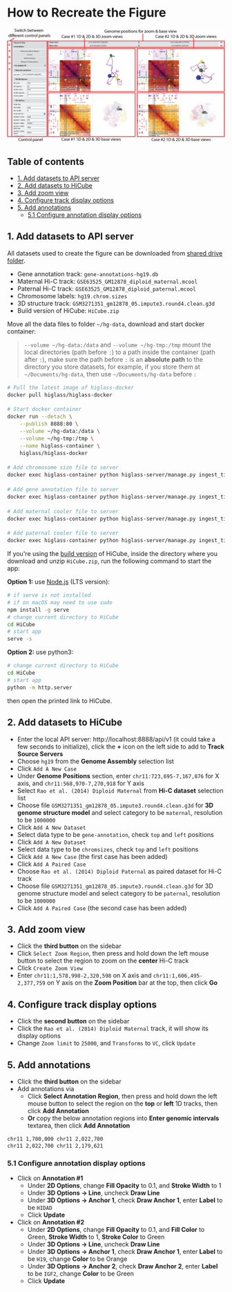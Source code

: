 # How to Recreate the Figure

![overview](img/figure-1.png)

## Table of contents

- [1. Add datasets to API server]()
- [2. Add datasets to HiCube]()
- [3. Add zoom view]()
- [4. Configure track display options]()
- [5. Add annotations]()
	- [5.1 Configure annotation display options]()

## 1. Add datasets to API server

All datasets used to create the figure can be downloaded from [shared drive folder](https://drive.google.com/drive/folders/12_kfP9tELVEPKOw7ODgx8x2MVYUvi59T?usp=sharing).


- Gene annotation track: `gene-annotations-hg19.db`
- Maternal Hi-C track: `GSE63525_GM12878_diploid_maternal.mcool`
- Paternal Hi-C track: `GSE63525_GM12878_diploid_paternal.mcool`
- Chromosome labels: `hg19.chrom.sizes`
- 3D structure track: `GSM3271351_gm12878_05.impute3.round4.clean.g3d`
- Build version of HiCube: `HiCube.zip`

Move all the data files to folder `~/hg-data`, download and start docker container:

> `--volume ~/hg-data:/data` and `--volume ~/hg-tmp:/tmp` mount the local directories (path before `:`) to a path inside the container (path after `:`), make sure the path before `:` is an **absolute path** to the directory you store datasets, for example, if you store them at `~/Documents/hg-data`, then use `~/Documents/hg-data` before `:`

```bash
# Pull the latest image of higlass-docker
docker pull higlass/higlass-docker

# Start docker container
docker run --detach \
	--publish 8888:80 \
	--volume ~/hg-data:/data \
	--volume ~/hg-tmp:/tmp \
	--name higlass-container \
	higlass/higlass-docker

# Add chromosome size file to server
docker exec higlass-container python higlass-server/manage.py ingest_tileset --filename /data/hg19.chrom.sizes --filetype chromsizes-tsv --datatype chromsizes --coordSystem hg19 --name "Chromosomes (hg19)"

# Add gene annotation file to server
docker exec higlass-container python higlass-server/manage.py ingest_tileset --filename /data/gene-annotations-hg19.db --filetype beddb --datatype gene-annotation --coordSystem hg19 --name "Gene Annotations (hg19)"

# Add maternal cooler file to server
docker exec higlass-container python higlass-server/manage.py ingest_tileset --filename /data/GSE63525_GM12878_diploid_maternal.mcool --filetype cooler --datatype matrix --coordSystem hg19 --name "Rao et al. (2014) Diploid Maternal"

# Add paternal cooler file to server
docker exec higlass-container python higlass-server/manage.py ingest_tileset --filename /data/GSE63525_GM12878_diploid_paternal.mcool --filetype cooler --datatype matrix --coordSystem hg19 --name "Rao et al. (2014) Diploid Paternal"
```

If you're using the [build version](https://drive.google.com/file/d/1Z-k3tGMK0_rlbONuqD-OUT6Wybnhq__g/view?usp=sharing) of HiCube, inside the directory where you download and unzip `HiCube.zip`, run the following command to start the app:

**Option 1:** use [Node.js](https://nodejs.org/en/download/) (LTS version):

```bash
# if serve is not installed
# if on macOS may need to use sudo
npm install -g serve
# change current directory to HiCube
cd HiCube
# start app
serve -s
```

**Option 2:** use python3:

```bash
# change current directory to HiCube
cd HiCube
# start app
python -m http.server
```

then open the printed link to HiCube.

## 2. Add datasets to HiCube

- Enter the local API server: http://localhost:8888/api/v1 (it could take a few seconds to initialize), click the **+** icon on the left side to add to **Track Source Servers**
- Choose `hg19` from the **Genome Assembly** selection list
- Click `Add A New Case`
- Under **Genome Positions** section, enter `chr11:723,695-7,167,876` for X axis, and `chr11:568,970-7,270,918` for Y axis
- Select `Rao et al. (2014) Diploid Maternal` from **Hi-C dataset** selection list
- Choose file `GSM3271351_gm12878_05.impute3.round4.clean.g3d` for **3D genome structure model** and select category to be `maternal`, resolution to be `1000000`
- Click `Add A New Dataset`
- Select data type to be `gene-annotation`, check `top` and `left` positions
- Click `Add A New Dataset`
- Select data type to be `chromsizes`, check `top` and `left` positions
- Click `Add A New Case` (the first case has been added)
- Click `Add A Paired Case`
- Choose `Rao et al. (2014) Diploid Paternal` as paired dataset for Hi-C track
- Choose file `GSM3271351_gm12878_05.impute3.round4.clean.g3d` for 3D genome structure model and select category to be `paternal`, resolution to be `1000000`
- Click `Add A Paired Case` (the second case has been added)

## 3. Add zoom view

- Click the **third button** on the sidebar
- Click `Select Zoom Region`, then press and hold down the left mouse button to select the region to zoom on the **center** Hi-C track
- Click `Create Zoom View` 
- Enter `chr11:1,578,998-2,320,598` on X axis and `chr11:1,606,495-2,377,759` on Y axis on the **Zoom Position** bar at the top, then click **Go**

## 4. Configure track display options

- Click the **second button** on the sidebar
- Click the `Rao et al. (2014) Diploid Maternal` track, it will show its display options
- Change `Zoom limit` to `25000`, and `Transforms` to `VC`, click `Update`

## 5. Add annotations

- Click the **third button** on the sidebar
- Add annotations via
	- Click **Select Annotation Region**, then press and hold down the left mouse button to select the region on the **top** or **left** 1D tracks, then click **Add Annotation**
	- **Or** copy the below annotation regions into **Enter genomic intervals** textarea, then click **Add Annotation**

```
chr11 1,700,000 chr11 2,022,700
chr11 2,022,700 chr11 2,179,621
```

### 5.1 Configure annotation display options

- Click on **Annotation #1**
	- Under **2D Options**, change **Fill Opacity** to 0.1, and **Stroke Width** to 1
	- Under **3D Options -> Line**, uncheck **Draw Line**
	- Under **3D Options -> Anchor 1**, check **Draw Anchor 1**, enter **Label** to be `HIDAD`
	- Click **Update**
- Click on **Annotation #2**
	- Under **2D Options**, change **Fill Opacity** to 0.1, and **Fill Color** to Green, **Stroke Width** to 1, **Stroke Color** to Green
	- Under **3D Options -> Line**, uncheck **Draw Line**
	- Under **3D Options -> Anchor 1**, check **Draw Anchor 1**, enter **Label** to be `H19`, change **Color** to be Orange
	- Under **3D Options -> Anchor 2**, check **Draw Anchor 2**, enter **Label** to be `IGF2`, change **Color** to be Green
	- Click **Update**
